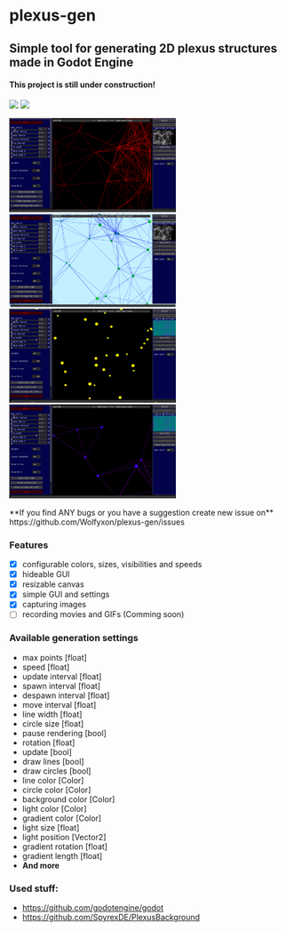 # plexus-gen
## Simple tool for generating 2D plexus structures made in Godot Engine
#### This project is still under construction!
![](https://img.shields.io/github/downloads/Wolfyxon/plexus-gen/total) ![](https://img.shields.io/github/v/tag/Wolfyxon/plexus-gen)
<p float="left">
<img src="https://raw.githubusercontent.com/Wolfyxon/plexus-gen/main/github/img/screenshot1.png" width="300px"> <img src="https://raw.githubusercontent.com/Wolfyxon/plexus-gen/main/github/img/screenshot2.png" width="300px"> <img src="https://raw.githubusercontent.com/Wolfyxon/plexus-gen/main/github/img/screenshot3.png" width="300px"> <img src="https://raw.githubusercontent.com/Wolfyxon/plexus-gen/main/github/img/screenshot4.png" width="300px">
</p>
**If you find ANY bugs or you have a suggestion create new issue on** https://github.com/Wolfyxon/plexus-gen/issues

### Features
- [x] configurable colors, sizes, visibilities and speeds
- [x] hideable GUI
- [x] resizable canvas 
- [x] simple GUI and settings
- [x] capturing images 
- [ ] recording movies and GIFs (Comming soon)

### Available generation settings
- max points [float]
- speed [float]
- update interval [float]
- spawn interval [float]
- despawn interval [float]
- move interval [float]
- line width [float]
- circle size [float]
- pause rendering [bool]
- rotation [float]
- update [bool]
- draw lines [bool]
- draw circles [bool]
- line color [Color]
- circle color [Color]
- background color [Color]
- light color [Color]
- gradient color [Color]
- light size [float]
- light position [Vector2]
- gradient rotation [float]
- gradient length [float]
- **And more**

### Used stuff:
- https://github.com/godotengine/godot
- https://github.com/SpyrexDE/PlexusBackground
